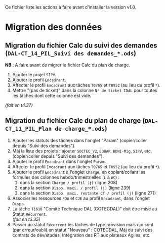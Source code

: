 Ce fichier liste les actions à faire avant d'installer la version v1.0.

# Migration des données

## Migration du fichier Calc du suivi des demandes (`DAL-CT_14_PIL_Suivi des demandes_*.ods`)
**NB** : A faire avant de migrer le fichier Calc du plan de charge.
1) Ajouter le projet `SIPV`.
1) Ajouter le profil `Encadrant`.
1) Affecter le profil `Encadrant` aux tâches `T0765`  et `T0952` (au lieu du profil `*`).
1) Mettre "(pas de ticket)" dans la colonne `N° de ticket IDAL` pour toutes les tâches dont cette colonne est vide.

_(fait en t4.37)_

## Migration du fichier Calc du plan de charge (`DAL-CT_11_PIL_Plan de charge_*.ods`)
1) Ajouter les statuts des tâches dans l'onglet "Param" (copier/coller depuis "Suivi des demandes").
1) Màj la liste des projets : ajouter `SOCTEC_V2`, `EQUAR`, `BDNI-Mig`, `SIPV`, etc. (copier/coller depuis "Suivi des demandes").
1) Ajouter le profil `Encadrant` dans l'onglet `Param`.
1) Affecter le profil `Encadrant` aux tâches `T0765`  et `T0952` (au lieu du profil `*`).
1) Ajouter le profil `Encadrant` à l'onglet `Charge`, en copiant/collant les formules des colonnes hebdo/trimestrielles (`L` à `AC`) :
    1) dans la section `Charge / profil (j)` (ligne 208)
    1) dans la section `Dispo. maxi. / profil (j)` (ligne 239)
    1) dans la section `Dispo. maxi. restante CT / profil (j)` (ligne 271)
1) Associer les ressources `FDA` et `CJE` au profil `Encadrant`, dans l'onglet `Dispo`. 
1) La tâche `T1618` "Comité Technique DAL (COTECDAL)" doit être mise au Statut `Récurrent`.
<br/>_(fait en t3.35)_
1) Passer au statut `Récurrent` les tâches de type provision mais qui sont (par erreur/oubli) en statut "Nouveau" : COTECDAL, Màj du suivi des contrats de dév/études, Intégration des RT aux plateaux Agiles, etc.


